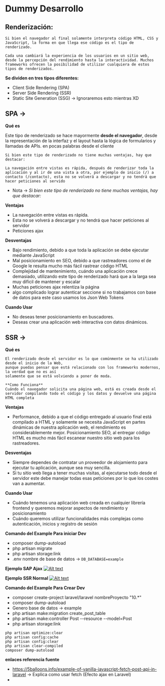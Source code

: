 # Dummy Desarrollo 


## Renderización: 

```
Si bien el navegador al final solamente interpreta código HTML, CSS y JavaScript, la forma en que llega ese código es el tipo de renderizado. 

Cada una cambiará la experiencia de los usuarios en un sitio web, desde la percepción del rendimiento hasta la interactividad. Muchos frameworks ofrecen la posibilidad de utilizar cualquiera de estos tipos de renderizados.
``` 

**Se dividen en tres tipos diferentes:**

- Client Side Rendering (SPA)
- Server Side Rendering (SSR)
- Static Site Generation (SSG) -> Ignoraremos esto mientras XD

## SPA -> 

**Qué es**

Este tipo de renderizado se hace mayormente **desde el navegador**, 
desde la representación de la interfaz y el layout hasta la lógica de formularios y llamadas de APIs. en pocas palabras desde el cliente  

```
Si bien este tipo de renderizado no tiene muchas ventajas, hay que destacar:

La navegación entre vistas es rápida, después de renderizar toda la aplicación y al ir de una vista a otra, por ejemplo de inicio (/) a contacto (/contacto), esta no se volverá a descargar y no tendrá que hacer peticiones al servido
```
- Nota -> *Si bien este tipo de renderizado no tiene muchas ventajas, hay que destacar:*

**Ventajas**
- La navegación entre vistas es rápida. 
- Esta no se volverá a descargar y no tendrá que hacer peticiones al servidor
- Peticiones ajax 

**Desventajas**

- Bajo rendimiento, debido a que toda la aplicación se debe ejecutar mediante JavaScript
- Mal posicionamiento en SEO, debido a que rastreadores como el de Google le resulta mucho más fácil rastrear código HTML
- Complejidad de mantenimiento, cuándo una aplicación crece demasiado, utilizando este tipo de renderizado hará que a la larga sea muy difícil de mantener y escalar
- Muchas peticiones ajax relentiza la página 
- algo complicado lograr autenticar seccione si no trabajamos con base de datos para este caso usamos los Json Web Tokens 

**Cuando Usar**
- No deseas tener posicionamiento en buscadores.
- Deseas crear una aplicación web interactiva con datos dinámicos.

## SSR ->  

**Qué es** 

```
El renderizado desde el servidor es lo que comúnmente se ha utilizado desde el inicio de la Web, 
aunque puedas pensar que está relacionado con los frameworks modernos, la verdad que no es así 
solamente que se está volviendo a poner de moda. 

**Como Funciona**
Cuándo el navegador solicita una página web, está es creada desde el 
servidor compilando todo el código y los datos y devuelve una página HTML completa
```

**Ventajas**
- Performance, debido a que el código entregado al usuario final está compilado a HTML y solamente se necesita JavaScript en partes dinámicas de nuestra aplicación web, el rendimiento es considerablemente mejor.
Posicionamiento SEO, al entregar código HTML es mucho más fácil escanear nuestro sitio web para los rastreadores.

**Desventajas**

- Siempre dependes de contratar un proveedor de alojamiento para ejecutar tu aplicación, aunque sea muy sencilla.
- Si tu sitio web llega a tener muchas visitas, al ejecutarse todo desde el servidor este debe manejar todas esas peticiones por lo que los costes van a aumentar.

**Cuando Usar**
- Cuándo tenemos una aplicación web creada en cualquier librería frontend y queremos mejorar aspectos de rendimiento y posicionamiento
- Cuándo queremos utilizar funcionalidades más complejas como autenticación, inicios y registro de sesión

**Comando del Example Para iniciar Dev**
- composer dump-autoload
- php artisan migrate 
- php artisan storage:link
- .env nombre de base de datos -> `DB_DATABASE=example`

**Ejemplo SAP Ajax**
[![Alt text](https://img.youtube.com/vi/5-r5fgzkQgA/0.jpg)](https://www.youtube.com/watch?v=5-r5fgzkQgA&ab_channel=leonardjosecuencaroa)

**Ejemplo SSR Normal**
[![Alt text](https://img.youtube.com/vi/snC0G9SKdeA/0.jpg)](https://www.youtube.com/watch?v=snC0G9SKdeA&ab_channel=leonardjosecuencaroa)



**Comando del Example Para Crear Dev**

- composer create-project laravel/laravel nombreProyecto "10.*"
- composer dump-autoload
- Genero base de datos  -> example
- php artisan make:migration create_post_table
- php artisan make:controller Post --resource --model=Post
- php artisan storage:link

```  en caso en error 
php artisan optimize:clear
php artisan config:cache
php artisan config:clear
php artisan clear-compiled
composer dump-autoload
```


**enlaces referencia fuente** 
- https://5balloons.info/example-of-vanilla-javascript-fetch-post-api-in-laravel -> Explica como usar fetch (Efecto ajax en Laravel)
- 
